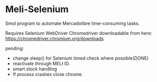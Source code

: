 # Meli-Selenium
Smol program to automate Mercadolibre time-consuming tasks.

Requires Selenium WebDriver Chromedriver downloadable from here: https://chromedriver.chromium.org/downloads


pending: 
- change sleep() for Selenium timed check where possible(DONE)
- reactivate through MELI ID.
- smart stock handling
- If process crashes close chrome.